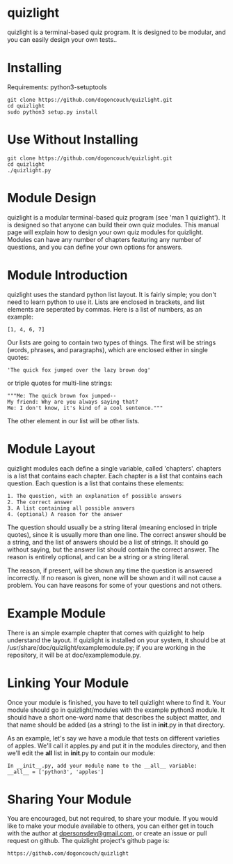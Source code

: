# quizlight
quizlight is a terminal-based quiz program. It is designed to be modular, and you can easily design your own tests..

# Installing
Requirements: python3-setuptools

    git clone https://github.com/dogoncouch/quizlight.git
    cd quizlight
    sudo python3 setup.py install

# Use Without Installing
    git clone https://github.com/dogoncouch/quizlight.git
    cd quizlight
    ./quizlight.py

# Module Design
quizlight is a modular terminal-based quiz program (see 'man 1 quizlight'). It is designed so that anyone can build their own quiz modules. This manual page will explain how to design your own quiz modules for quizlight. Modules can have any number of chapters featuring any number of questions, and you can define your own options for answers.

# Module Introduction
quizlight uses the standard python list layout. It is fairly simple; you don't need to learn python to use it. Lists are enclosed in brackets, and list elements are seperated by commas. Here is a list of numbers, as an example:  

    [1, 4, 6, 7]
    
Our lists are going to contain two types of things. The first will be strings (words, phrases, and paragraphs), which are enclosed either in single quotes:  

    'The quick fox jumped over the lazy brown dog'

or triple quotes for multi-line strings:  

    """Me: The quick brown fox jumped--
    My friend: Why are you always saying that?
    Me: I don't know, it's kind of a cool sentence."""

The other element in our list will be other lists.

# Module Layout
quizlight modules each define a single variable, called 'chapters'. chapters is a list that contains each chapter. Each chapter is a list that contains each question. Each question is a list that contains these elements:  

    1. The question, with an explanation of possible answers
    2. The correct answer
    3. A list containing all possible answers
    4. (optional) A reason for the answer

The question should usually be a string literal (meaning enclosed in triple quotes), since it is usually more than one line. The correct answer should be a string, and the list of answers should be a list of strings. It should go without saying, but the answer list should contain the correct answer. The reason is entirely optional, and can be a string or a string literal.

The reason, if present, will be shown any time the question is answered incorrectly. If no reason is given, none will be shown and it will not cause a problem. You can have reasons for some of your questions and not others.

# Example Module
There is an simple example chapter that comes with quizlight to help understand the layout. If quizlight is installed on your system, it should be at /usr/share/doc/quizlight/examplemodule.py; if you are working in the repository, it will be at doc/examplemodule.py.

# Linking Your Module
Once your module is finished, you have to tell quizlight where to find it. Your module should go in quizlight/modules with the example python3 module. It should have a short one-word name that describes the subject matter, and that name should be added (as a string) to the list in __init__.py in that directory.

As an example, let's say we have a module that tests on different varieties of apples. We'll call it apples.py and put it in the modules directory, and then we'll edit the __all__ list in __init__.py to contain our module:  

    In __init__.py, add your module name to the __all__ variable:
    __all__ = ['python3', 'apples']

# Sharing Your Module
You are encouraged, but not required, to share your module. If you would like to make your module available to others, you can either get in touch with the author at dpersonsdev@gmail.com, or create an issue or pull request on github. The quizlight project's github page is:  

    https://github.com/dogoncouch/quizlight
